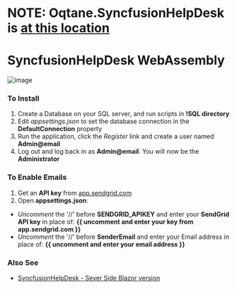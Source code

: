 # NOTE: Oqtane.SyncfusionHelpDesk is [at this location](https://github.com/ADefWebserver/Oqtane.SyncfusionHelpDesk)

# SyncfusionHelpDesk WebAssembly

![image](https://user-images.githubusercontent.com/1857799/177015099-b270961a-eb97-41ad-89be-100ee9391c47.png)


### To Install

1) Create a Database on your SQL server, and run scripts in **!SQL directory**
2) Edit *appsettings.json* to set the database connection in the **DefaultConnection** property
3) Run the application, click the *Register* link and create a user named **Admin@email**
4) Log out and log back in as **Admin@email**. You will now be the **Administrator** 


### To Enable Emails

1) Get an **API key** from [app.sendgrid.com](https://app.sendgrid.com)
2) Open **appsettings.json**: 
- *Uncomment* the '//' before **SENDGRID_APIKEY** and enter your **SendGrid API key** in place of: **{{ uncomment and enter your key from app.sendgrid.com }}**
- *Uncomment* the '//' before **SenderEmail** and enter your Email address in place of: **{{ uncomment and enter your email address }}**

### Also See
* [SyncfusionHelpDesk - Sever Side Blazor version](https://github.com/ADefWebserver/SyncfusionHelpDesk)
